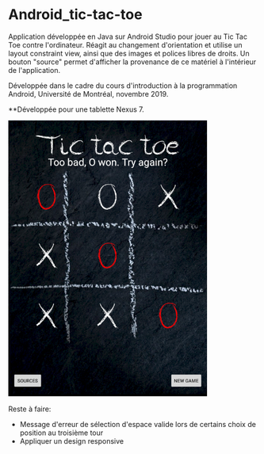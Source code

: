 # Android_tic-tac-toe
Application développée en Java sur Android Studio pour jouer au Tic Tac Toe contre l'ordinateur.
Réagit au changement d'orientation et utilise un layout constraint view, ainsi que des images et polices libres de droits.
Un bouton "source" permet d'afficher la provenance de ce matériel à l'intérieur de l'application.

Développée dans le cadre du cours d'introduction à la programmation Android, Université de Montréal, novembre 2019.

**Développée pour une tablette Nexus 7.

![Alt text](preview_tictac.png?raw=true "Aperçu du jeu")

Reste à faire:
- Message d'erreur de sélection d'espace valide lors de certains choix de position au troisième tour
- Appliquer un design responsive
